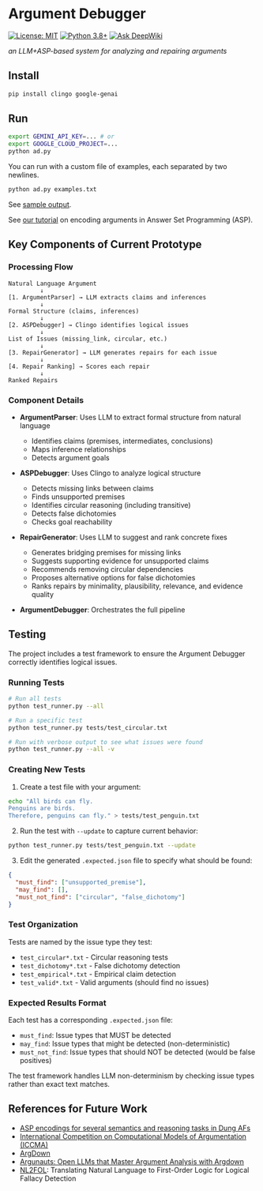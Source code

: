 # Argument Debugger

[![License: MIT](https://img.shields.io/badge/License-MIT-yellow.svg)](https://opensource.org/licenses/MIT)
[![Python 3.8+](https://img.shields.io/badge/python-3.8+-blue.svg)](https://www.python.org/downloads/)
[![Ask DeepWiki](https://deepwiki.com/badge.svg)](https://deepwiki.com/namin/argument-debugger)

_an LLM+ASP-based system for analyzing and repairing arguments_

## Install

```bash
pip install clingo google-genai
```

## Run

```bash
export GEMINI_API_KEY=... # or
export GOOGLE_CLOUD_PROJECT=...
python ad.py
```

You can run with a custom file of examples, each separated by two newlines.
```bash
python ad.py examples.txt
```

See [sample output](output.md).

See [our tutorial](TUTORIAL.md) on encoding arguments in Answer Set Programming (ASP).

## Key Components of Current Prototype

### Processing Flow

```
Natural Language Argument
         ↓
[1. ArgumentParser] → LLM extracts claims and inferences
         ↓
Formal Structure (claims, inferences)
         ↓
[2. ASPDebugger] → Clingo identifies logical issues
         ↓
List of Issues (missing_link, circular, etc.)
         ↓
[3. RepairGenerator] → LLM generates repairs for each issue
         ↓
[4. Repair Ranking] → Scores each repair
         ↓
Ranked Repairs
```

### Component Details

- **ArgumentParser**: Uses LLM to extract formal structure from natural language
  - Identifies claims (premises, intermediates, conclusions)
  - Maps inference relationships
  - Detects argument goals

- **ASPDebugger**: Uses Clingo to analyze logical structure
  - Detects missing links between claims
  - Finds unsupported premises
  - Identifies circular reasoning (including transitive)
  - Detects false dichotomies
  - Checks goal reachability

- **RepairGenerator**: Uses LLM to suggest and rank concrete fixes
  - Generates bridging premises for missing links
  - Suggests supporting evidence for unsupported claims
  - Recommends removing circular dependencies
  - Proposes alternative options for false dichotomies
  - Ranks repairs by minimality, plausibility, relevance, and evidence quality

- **ArgumentDebugger**: Orchestrates the full pipeline

## Testing

The project includes a test framework to ensure the Argument Debugger correctly identifies logical issues.

### Running Tests

```bash
# Run all tests
python test_runner.py --all

# Run a specific test
python test_runner.py tests/test_circular.txt

# Run with verbose output to see what issues were found
python test_runner.py --all -v
```

### Creating New Tests

1. Create a test file with your argument:
```bash
echo "All birds can fly.
Penguins are birds.
Therefore, penguins can fly." > tests/test_penguin.txt
```

2. Run the test with `--update` to capture current behavior:
```bash
python test_runner.py tests/test_penguin.txt --update
```

3. Edit the generated `.expected.json` file to specify what should be found:
```json
{
  "must_find": ["unsupported_premise"],
  "may_find": [],
  "must_not_find": ["circular", "false_dichotomy"]
}
```

### Test Organization

Tests are named by the issue type they test:
- `test_circular*.txt` - Circular reasoning tests
- `test_dichotomy*.txt` - False dichotomy detection
- `test_empirical*.txt` - Empirical claim detection
- `test_valid*.txt` - Valid arguments (should find no issues)

### Expected Results Format

Each test has a corresponding `.expected.json` file:
- `must_find`: Issue types that MUST be detected
- `may_find`: Issue types that might be detected (non-deterministic)
- `must_not_find`: Issue types that should NOT be detected (would be false positives)

The test framework handles LLM non-determinism by checking issue types rather than exact text matches.

## References for Future Work

- [ASP encodings for several semantics and reasoning tasks in Dung AFs](https://www.dbai.tuwien.ac.at/research/argumentation/aspartix/dung.html)
- [International Competition on Computational Models of Argumentation (ICCMA)](https://www.argumentationcompetition.org/)
- [ArgDown](https://argdown.org/)
- [Argunauts: Open LLMs that Master Argument Analysis with Argdown](https://huggingface.co/blog/ggbetz/argunauts-intro)
- [NL2FOL](https://github.com/lovishchopra/NL2FOL): Translating Natural Language to First-Order Logic for Logical Fallacy Detection

